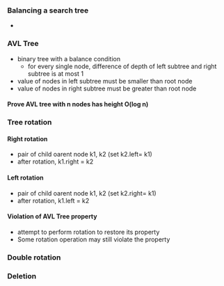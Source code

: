 
### Balancing a search tree
-

### AVL Tree
- binary tree with a balance condition
	- for every single node, difference of depth of left subtree and right subtree is at most 1
- value of nodes in left subtree must be smaller than root node
- value of nodes in right subtree must be greater than root node

#### Prove AVL tree with n nodes has height O(log n)


### Tree rotation

#### Right rotation
- pair of child oarent node k1, k2 (set k2.left= k1)
- after rotation, k1.right = k2


#### Left rotation
- pair of child oarent node k1, k2 (set k2.right= k1)
- after rotation, k1.left = k2



#### Violation of AVL Tree property
- attempt to perform rotation to restore its property
- Some rotation operation may still violate the property


### Double rotation


### Deletion




